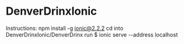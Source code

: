 # DenverDrinxIonic

Instructions:
npm install -g ionic@2.2.2
cd into DenverDrinxIonic/DenverDrinx
run $ ionic serve --address localhost
